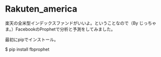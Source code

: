 # Rakuten_america

楽天の全米型インデックスファンドがいいよ。ということなので（By じっちゃま。）FacebookのProphetで分析と予測をしてみました。


最初にpipでインストール。

$ pip install fbprophet

